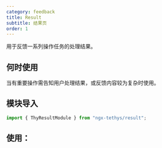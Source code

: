 ```yaml
---
category: feedback
title: Result
subtitle: 结果页
order: 1
---
```


<alert>用于反馈一系列操作任务的处理结果。</alert>

## 何时使用
当有重要操作需告知用户处理结果，或反馈内容较为复杂时使用。

## 模块导入

```ts
import { ThyResultModule } from "ngx-tethys/result";
```

## 使用：
<examples/>